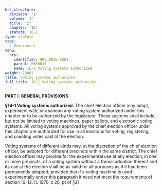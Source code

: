 ```yaml
---
hrs_structure:
  division: '1'
  volume: '1'
  title: '2'
  chapter: '16'
  statute: 16-1
type: statute
tags:
  - Government
menu:
  hrs:
    identifier: HRS_0016-0001
    parent: HRS0016
    name: 16-1 Voting systems authorized
weight: 29005
title: Voting systems authorized
full_title: 16-1 Voting systems authorized
---
```

**PART I. GENERAL PROVISIONS**

**§16-1 Voting systems authorized.** The chief election officer may adopt, experiment with, or abandon any voting system authorized under this chapter or to be authorized by the legislature. These systems shall include, but not be limited to voting machines, paper ballots, and electronic voting systems. All voting systems approved by the chief election officer under this chapter are authorized for use in all elections for voting, registering, and counting votes cast at the election.

Voting systems of different kinds may, at the discretion of the chief election officer, be adopted for different precincts within the same district. The chief election officer may provide for the experimental use at any election, in one or more precincts, of a voting system without a formal adoption thereof and its use at the election shall be as valid for all purposes as if it had been permanently adopted; provided that if a voting machine is used experimentally under this paragraph it need not meet the requirements of section 16-12\. [L 1970, c 26, pt of §2]